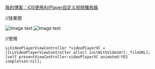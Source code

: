  [我的博客：iOS使用AVPlayer自定义视频播放器](http://www.jianshu.com/p/af72737cdeb8)

//效果图

![Image text](https://github.com/wangzhaomeng/LLVideoPlayer/blob/master/LLVideoPlayer-横屏.png?raw=true)
![Image text](https://github.com/wangzhaomeng/LLVideoPlayer/blob/master/LLVideoPlayer-竖屏.png?raw=true)

//使用
```
LLVideoPlayerViewController *videoPlayerVC = [[LLVideoPlayerViewController alloc] initWithVideoUrl:_fileURL];
[self presentViewController:videoPlayerVC animated:YES completion:nil];
```
